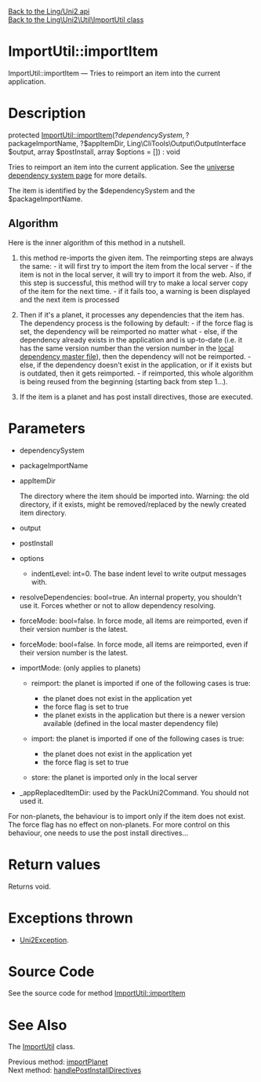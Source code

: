[Back to the Ling/Uni2 api](https://github.com/lingtalfi/Uni2/blob/master/doc/api/Ling/Uni2.md)<br>
[Back to the Ling\Uni2\Util\ImportUtil class](https://github.com/lingtalfi/Uni2/blob/master/doc/api/Ling/Uni2/Util/ImportUtil.md)


ImportUtil::importItem
================



ImportUtil::importItem — Tries to reimport an item into the current application.




Description
================


protected [ImportUtil::importItem](https://github.com/lingtalfi/Uni2/blob/master/doc/api/Ling/Uni2/Util/ImportUtil/importItem.md)(?$dependencySystem, ?$packageImportName, ?$appItemDir, Ling\CliTools\Output\OutputInterface $output, array $postInstall, array $options = []) : void




Tries to reimport an item into the current application.
See the [universe dependency system page](https://github.com/lingtalfi/TheScientist/blob/master/universe-dependencies-2019.md) for more details.

The item is identified by the $dependencySystem and the $packageImportName.


Algorithm
--------------
Here is the inner algorithm of this method in a nutshell.

1. this method re-imports the given item.
     The reimporting steps are always the same:
         - it will first try to import the item from the local server
         - if the item is not in the local server, it will try to import it from the web.
                 Also, if this step is successful, this method will try to make a local server copy of the item
                 for the next time.
         - if it fails too, a warning is been displayed and the next item is processed

2. Then if it's a planet, it processes any dependencies that the item has.
     The dependency process is the following by default:
         - if the force flag is set, the dependency will be reimported no matter what
         - else, if the dependency already exists in the application and is up-to-date (i.e. it has the same
             version number than the version number in the [local dependency master file](https://github.com/lingtalfi/Uni2/blob/master/README.md#the-dependency-master-file)), then
             the dependency will not be reimported.
         - else, if the dependency doesn't exist in the application, or if it exists but is outdated,
             then it gets reimported.
         - if reimported, this whole algorithm is being reused from the beginning (starting back from step 1...).

3. If the item is a planet and has post install directives, those are executed.




Parameters
================


- dependencySystem

    

- packageImportName

    

- appItemDir

    The directory where the item should be imported into.
Warning: the old directory, if it exists, might be removed/replaced by the newly created item directory.

- output

    

- postInstall

    

- options

    - indentLevel: int=0. The base indent level to write output messages with.
- resolveDependencies: bool=true. An internal property, you shouldn't use it. Forces whether or not to allow dependency resolving.
- forceMode: bool=false. In force mode, all items are reimported, even if their version number is the latest.
- forceMode: bool=false. In force mode, all items are reimported, even if their version number is the latest.
- importMode: (only applies to planets)

     - reimport: the planet is imported if one of the following cases is true:

         - the planet does not exist in the application yet
         - the force flag is set to true
         - the planet exists in the application but there is a newer version available (defined in the local master dependency file)

     - import: the planet is imported if one of the following cases is true:

         - the planet does not exist in the application yet
         - the force flag is set to true

     - store: the planet is imported only in the local server




- _appReplacedItemDir: used by the PackUni2Command. You should not used it.



For non-planets, the behaviour is to import only if the item does not exist.
The force flag has no effect on non-planets.
For more control on this behaviour, one needs to use the post install directives...


Return values
================

Returns void.


Exceptions thrown
================

- [Uni2Exception](https://github.com/lingtalfi/Uni2/blob/master/doc/api/Ling/Uni2/Exception/Uni2Exception.md).&nbsp;







Source Code
===========
See the source code for method [ImportUtil::importItem](https://github.com/lingtalfi/Uni2/blob/master/Util/ImportUtil.php#L222-L529)


See Also
================

The [ImportUtil](https://github.com/lingtalfi/Uni2/blob/master/doc/api/Ling/Uni2/Util/ImportUtil.md) class.

Previous method: [importPlanet](https://github.com/lingtalfi/Uni2/blob/master/doc/api/Ling/Uni2/Util/ImportUtil/importPlanet.md)<br>Next method: [handlePostInstallDirectives](https://github.com/lingtalfi/Uni2/blob/master/doc/api/Ling/Uni2/Util/ImportUtil/handlePostInstallDirectives.md)<br>

